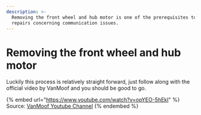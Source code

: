```yaml
---
description: >-
  Removing the front wheel and hub motor is one of the prerequisites to many
  repairs concerning communication issues.
---
```


# Removing the front wheel and hub motor

Luckily this process is relatively straight forward, just follow along with the official video by VanMoof and you should be good to go.

{% embed url="https://www.youtube.com/watch?v=opYEO-5hEkI" %}
Source: [VanMoof Youtube Channel](https://www.youtube.com/@vanmoof)
{% endembed %}

